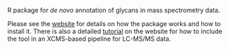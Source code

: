 R package for *de novo* annotation of glycans in mass spectrometry data.

Please see the [website](https://margotbligh.github.io/GlycoAnnotateR/) for details on how the package works and how to install it. There is also a detailed [tutorial](https://margotbligh.github.io/GlycoAnnotateR/lcms_annotation_tutorial.html) on the website for how to include the tool in an XCMS-based pipeline for LC-MS/MS data. 






